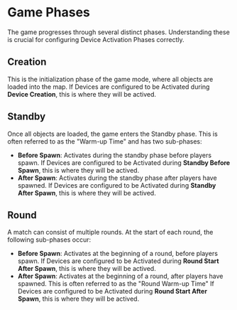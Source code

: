 # Game Phases

The game progresses through several distinct phases. Understanding these is crucial for configuring Device Activation Phases correctly.

## Creation

This is the initialization phase of the game mode, where all objects are loaded into the map.
If Devices are configured to be Activated during **Device Creation**, this is where they will be actived.

## Standby

Once all objects are loaded, the game enters the Standby phase. This is often referred to as the "Warm-up Time" and has two sub-phases:

- **Before Spawn**: Activates during the standby phase before players spawn.
If Devices are configured to be Activated during **Standby Before Spawn**, this is where they will be actived.
- **After Spawn**: Activates during the standby phase after players have spawned.
If Devices are configured to be Activated during **Standby After Spawn**, this is where they will be actived.

## Round

A match can consist of multiple rounds. At the start of each round, the following sub-phases occur:

- **Before Spawn**: Activates at the beginning of a round, before players spawn.
 If Devices are configured to be Activated during **Round Start After Spawn**, this is where they will be actived.
- **After Spawn**: Activates at the beginning of a round, after players have spawned. This is often referred to as the "Round Warm-up Time"
 If Devices are configured to be Activated during **Round Start After Spawn**, this is where they will be actived.
 